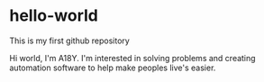 # hello-world
This is my first github repository

Hi world, I'm A18Y. I'm interested in solving problems and creating automation software to help make peoples live's easier. 
